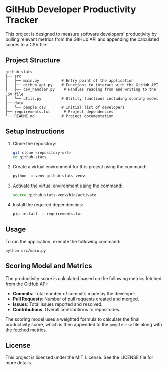 # GitHub Developer Productivity Tracker

This project is designed to measure software developers' productivity by pulling relevant metrics from the GitHub API and appending the calculated scores to a CSV file. 

## Project Structure

```
github-stats
├── src
│   ├── main.py          # Entry point of the application
│   ├── github_api.py    # Functions to interact with the GitHub API
│   ├── csv_handler.py    # Handles reading from and writing to the CSV file
│   └── utils.py         # Utility functions including scoring model
├── data
│   └── people.csv       # Initial list of developers
├── requirements.txt      # Project dependencies
└── README.md            # Project documentation
```

## Setup Instructions

1. Clone the repository:
   ```bash
   git clone <repository-url>
   cd github-stats
   ```

2. Create a virtual environment for this project using the command:
   ```bash
   python -m venv github-stats-venv
   ```

3. Activate the virtual environment using the command:
   ```bash
   source github-stats-venv/bin/activate
   ```

4. Install the required dependencies:
   ```bash
   pip install -r requirements.txt
   ```

## Usage

To run the application, execute the following command:
```
python src/main.py
```

## Scoring Model and Metrics

The productivity score is calculated based on the following metrics fetched from the GitHub API:

- **Commits**: Total number of commits made by the developer.
- **Pull Requests**: Number of pull requests created and merged.
- **Issues**: Total issues reported and resolved.
- **Contributions**: Overall contributions to repositories.

The scoring model uses a weighted formula to calculate the final productivity score, which is then appended to the `people.csv` file along with the fetched metrics.

## License

This project is licensed under the MIT License. See the LICENSE file for more details.